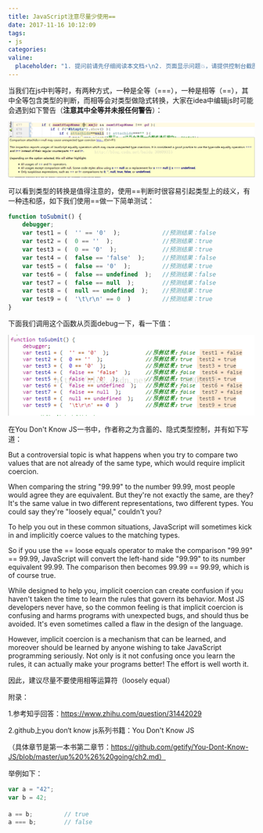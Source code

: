 ```yaml
---
title: JavaScript注意尽量少使用==
date: 2017-11-16 10:12:09
tags:
- js
categories:
valine:
  placeholder: "1. 提问前请先仔细阅读本文档⚡\n2. 页面显示问题💥，请提供控制台截图📸或者您的测试网址\n3. 其他任何报错💣，请提供详细描述和截图📸，祝食用愉快💪"
---
```


当我们在js中判等时，有两种方式，一种是全等（===），一种是相等（==），其中全等包含类型的判断，而相等会对类型做隐式转换，大家在idea中编辑js时可能会遇到如下警告（**注意其中全等并未报任何警告**）：

![](../images/jss01.png)

可以看到类型的转换是值得注意的，使用==判断时很容易引起类型上的歧义，有一种违和感，如下我们使用==做一下简单测试：

```javascript
function toSubmit() {
    debugger;
    var test1 = (  '' == '0'  );            //预测结果：false
    var test2 = (  0 == ''  );              //预测结果：true
    var test3 = (  0 == '0'  );             //预测结果：true
    var test4 = (  false == 'false'  );     //预测结果：false
    var test5 = (  false == '0'  );         //预测结果：true
    var test6 = (  false == undefined  );   //预测结果：false
    var test7 = (  false == null  );        //预测结果：false
    var test8 = (  null == undefined  );    //预测结果：true
    var test9 = (  '\t\r\n' == 0  )         //预测结果：true
}
```

下面我们调用这个函数从页面debug一下，看一下值：

![](../images/jss02.png)

在You Don't Know JS一书中，作者称之为含蓄的、隐式类型控制，并有如下写道：

But a controversial topic is what happens when you try to compare two values that are not already of the same type, which would require implicit coercion.

When comparing the string "99.99" to the number 99.99, most people would agree they are equivalent. But they're not exactly the same, are they? It's the same value in two different representations, two different types. You could say they're "loosely equal," couldn't you?

To help you out in these common situations, JavaScript will sometimes kick in and implicitly coerce values to the matching types.

So if you use the == loose equals operator to make the comparison "99.99" == 99.99, JavaScript will convert the left-hand side "99.99" to its number equivalent 99.99. The comparison then becomes 99.99 == 99.99, which is of course true.

While designed to help you, implicit coercion can create confusion if you haven't taken the time to learn the rules that govern its behavior. Most JS developers never have, so the common feeling is that implicit coercion is confusing and harms programs with unexpected bugs, and should thus be avoided. It's even sometimes called a flaw in the design of the language.

However, implicit coercion is a mechanism that can be learned, and moreover should be learned by anyone wishing to take JavaScript programming seriously. Not only is it not confusing once you learn the rules, it can actually make your programs better! The effort is well worth it.


因此，建议尽量不要使用相等运算符（loosely equal）

附录：

1.参考知乎回答：https://www.zhihu.com/question/31442029

2.github上you don‘t know js系列书籍：You Don't Know JS  

（具体章节是第一本书第二章节：https://github.com/getify/You-Dont-Know-JS/blob/master/up%20%26%20going/ch2.md）

举例如下：

```javascript
var a = "42";
var b = 42;
 
a == b;			// true
a === b;		// false
```
